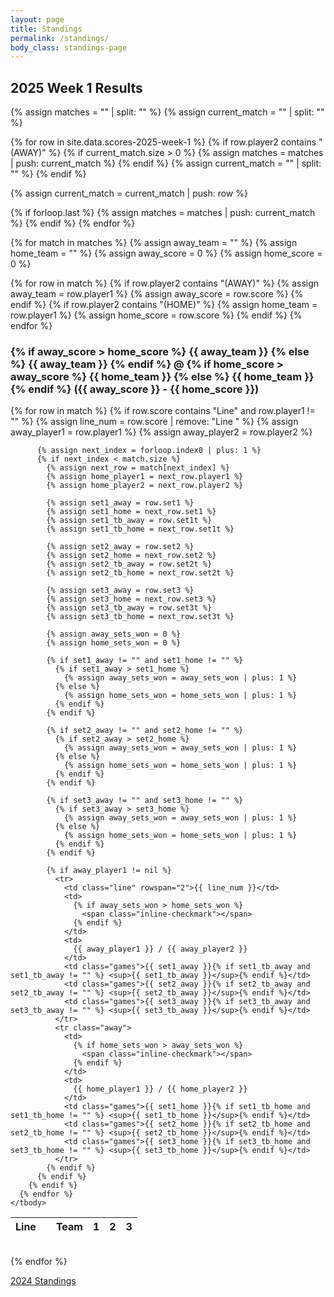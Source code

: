 ```yaml
---
layout: page
title: Standings
permalink: /standings/
body_class: standings-page
---
```


<h2>2025 Week 1 Results</h2>

{% assign matches = "" | split: "" %}
{% assign current_match = "" | split: "" %}

{% for row in site.data.scores-2025-week-1 %}
  {% if row.player2 contains "(AWAY)" %}
    {% if current_match.size > 0 %}
      {% assign matches = matches | push: current_match %}
    {% endif %}
    {% assign current_match = "" | split: "" %}
  {% endif %}

  {% assign current_match = current_match | push: row %}

  {% if forloop.last %}
    {% assign matches = matches | push: current_match %}
  {% endif %}
{% endfor %}

{% for match in matches %}
  {% assign away_team = "" %}
  {% assign home_team = "" %}
  {% assign away_score = 0 %}
  {% assign home_score = 0 %}

  {% for row in match %}
    {% if row.player2 contains "(AWAY)" %}
      {% assign away_team = row.player1 %}
      {% assign away_score = row.score %}
    {% endif %}
    {% if row.player2 contains "(HOME)" %}
      {% assign home_team = row.player1 %}
      {% assign home_score = row.score %}
    {% endif %}
  {% endfor %}

  <h3>
    {% if away_score > home_score %}
      <span class="inline-checkmark"></span> {{ away_team }}
    {% else %}
      {{ away_team }}
    {% endif %}
    @
    {% if home_score > away_score %}
      <span class="inline-checkmark"></span> {{ home_team }}
    {% else %}
      {{ home_team }}
    {% endif %}
    ({{ away_score }} - {{ home_score }})
  </h3>

  <table class="match-scores">
    <thead>
      <tr>
        <th>Line</th>
        <th class="winner"></th>
        <th>Team</th>
        <th>1</th>
        <th>2</th>
        <th>3</th>
      </tr>
    </thead>
    <tbody>
      {% for row in match %}
        {% if row.score contains "Line" and row.player1 != "" %}
          {% assign line_num = row.score | remove: "Line " %}
          {% assign away_player1 = row.player1 %}
          {% assign away_player2 = row.player2 %}

          {% assign next_index = forloop.index0 | plus: 1 %}
          {% if next_index < match.size %}
            {% assign next_row = match[next_index] %}
            {% assign home_player1 = next_row.player1 %}
            {% assign home_player2 = next_row.player2 %}

            {% assign set1_away = row.set1 %}
            {% assign set1_home = next_row.set1 %}
            {% assign set1_tb_away = row.set1t %}
            {% assign set1_tb_home = next_row.set1t %}

            {% assign set2_away = row.set2 %}
            {% assign set2_home = next_row.set2 %}
            {% assign set2_tb_away = row.set2t %}
            {% assign set2_tb_home = next_row.set2t %}

            {% assign set3_away = row.set3 %}
            {% assign set3_home = next_row.set3 %}
            {% assign set3_tb_away = row.set3t %}
            {% assign set3_tb_home = next_row.set3t %}

            {% assign away_sets_won = 0 %}
            {% assign home_sets_won = 0 %}

            {% if set1_away != "" and set1_home != "" %}
              {% if set1_away > set1_home %}
                {% assign away_sets_won = away_sets_won | plus: 1 %}
              {% else %}
                {% assign home_sets_won = home_sets_won | plus: 1 %}
              {% endif %}
            {% endif %}

            {% if set2_away != "" and set2_home != "" %}
              {% if set2_away > set2_home %}
                {% assign away_sets_won = away_sets_won | plus: 1 %}
              {% else %}
                {% assign home_sets_won = home_sets_won | plus: 1 %}
              {% endif %}
            {% endif %}

            {% if set3_away != "" and set3_home != "" %}
              {% if set3_away > set3_home %}
                {% assign away_sets_won = away_sets_won | plus: 1 %}
              {% else %}
                {% assign home_sets_won = home_sets_won | plus: 1 %}
              {% endif %}
            {% endif %}

            {% if away_player1 != nil %}
              <tr>
                <td class="line" rowspan="2">{{ line_num }}</td>
                <td>
                  {% if away_sets_won > home_sets_won %}
                    <span class="inline-checkmark"></span>
                  {% endif %}
                </td>
                <td>
                  {{ away_player1 }} / {{ away_player2 }}
                </td>
                <td class="games">{{ set1_away }}{% if set1_tb_away and set1_tb_away != "" %} <sup>{{ set1_tb_away }}</sup>{% endif %}</td>
                <td class="games">{{ set2_away }}{% if set2_tb_away and set2_tb_away != "" %} <sup>{{ set2_tb_away }}</sup>{% endif %}</td>
                <td class="games">{{ set3_away }}{% if set3_tb_away and set3_tb_away != "" %} <sup>{{ set3_tb_away }}</sup>{% endif %}</td>
              </tr>
              <tr class="away">
                <td>
                  {% if home_sets_won > away_sets_won %}
                    <span class="inline-checkmark"></span>
                  {% endif %}
                </td>
                <td>
                  {{ home_player1 }} / {{ home_player2 }}
                </td>
                <td class="games">{{ set1_home }}{% if set1_tb_home and set1_tb_home != "" %} <sup>{{ set1_tb_home }}</sup>{% endif %}</td>
                <td class="games">{{ set2_home }}{% if set2_tb_home and set2_tb_home != "" %} <sup>{{ set2_tb_home }}</sup>{% endif %}</td>
                <td class="games">{{ set3_home }}{% if set3_tb_home and set3_tb_home != "" %} <sup>{{ set3_tb_home }}</sup>{% endif %}</td>
              </tr>
            {% endif %}
          {% endif %}
        {% endif %}
      {% endfor %}
    </tbody>
  </table>
  <br>
{% endfor %}

<p><a href="/standings-2024">2024 Standings</a></p>
